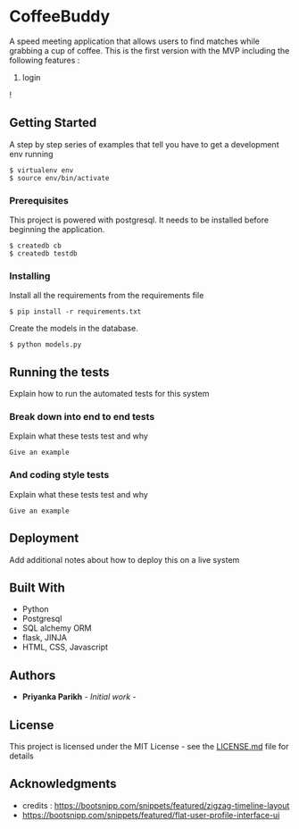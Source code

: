 # CoffeeBuddy

A speed meeting application that allows users to find matches while grabbing a cup of coffee. 
This is the first version with the MVP including the following features :
1) login 

!


## Getting Started

A step by step series of examples that tell you have to get a development env running

```
$ virtualenv env
$ source env/bin/activate
```

### Prerequisites

This project is powered with postgresql. It needs to be installed before beginning the application.

```
$ createdb cb
$ createdb testdb
```

### Installing

Install all the requirements from the requirements file

```
$ pip install -r requirements.txt
```

Create the models in the database.

```
$ python models.py
```


## Running the tests

Explain how to run the automated tests for this system

### Break down into end to end tests

Explain what these tests test and why

```
Give an example
```

### And coding style tests

Explain what these tests test and why

```
Give an example
```

## Deployment

Add additional notes about how to deploy this on a live system

## Built With

* Python
* Postgresql
* SQL alchemy ORM
* flask, JINJA
* HTML, CSS, Javascript


## Authors

* **Priyanka Parikh** - *Initial work* -

## License

This project is licensed under the MIT License - see the [LICENSE.md](LICENSE.md) file for details

## Acknowledgments

* credits : https://bootsnipp.com/snippets/featured/zigzag-timeline-layout
* https://bootsnipp.com/snippets/featured/flat-user-profile-interface-ui

